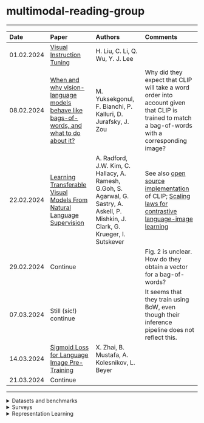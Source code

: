 # multimodal-reading-group

---
| Date | Paper | Authors | Comments |
| :--- | :---- | :------ | :------- |
| 01.02.2024 | [Visual Instruction Tuning](https://arxiv.org/abs/2304.08485) | H. Liu, C. Li, Q. Wu, Y. J. Lee ||
| 08.02.2024 | [When and why vision-language models behave like bags-of-words, and what to do about it?](https://arxiv.org/abs/2210.01936) | M. Yuksekgonul, F. Bianchi, P. Kalluri, D. Jurafsky, J. Zou | Why did they expect that CLIP will take a word order into account given that CLIP is trained to match a bag-of-words with a corresponding image? |
| 22.02.2024 | [Learning Transferable Visual Models From Natural Language Supervision](https://arxiv.org/abs/2103.00020) | A. Radford, J.W. Kim, C. Hallacy, A. Ramesh, G.Goh, S. Agarwal, G. Sastry, A. Askell, P. Mishkin, J. Clark, G. Krueger, I. Sutskever | See also [open source implementation](https://github.com/mlfoundations/open_clip) of CLIP; [Scaling laws for contrastive language-image learning](https://arxiv.org/abs/2212.07143)| 
| 29.02.2024 | Continue | | Fig. 2 is unclear. How do they obtain a vector for a bag-of-words? | 
| 07.03.2024 | Still (sic!) continue | | It seems that they train using BoW, even though their inference pipeline does not reflect this. | 
| 14.03.2024 | [Sigmoid Loss for Language Image Pre-Training](https://arxiv.org/abs/2303.15343) | X. Zhai, B. Mustafa, A. Kolesnikov, L. Beyer ||
| 21.03.2024 | Continue | | |
---


<details>
<summary> Datasets and benchmarks </summary>

- [ ] Liang et al. [MULTIBENCH: Multiscale Benchmarks for Multimodal Representation Learning](https://github.com/pliang279/MultiBench)
</details>

<details>
<summary> Surveys </summary>

- [ ] Liang et al. [Foundations & Trends in Multimodal Machine Learning: Principles, Challenges, and Open Questions](https://arxiv.org/abs/2209.03430)
</details>

<details> 
<summary> Representation Learning </summary>

<details>
<summary> Latent Space Structure </summary>

- [ ] Liang et at [Mind the Gap: Understanding the Modality Gap in Multi-modal Contrastive Representation Learning](https://github.com/Weixin-Liang/Modality-Gap)
- [x] Yuksekgonul et al. [When and why vision-language models behave like bags-of-words, and what to do about it?](https://arxiv.org/abs/2210.01936)
</details>

<details>
<summary> Fusion </summary>

- [x] Liu et al. [Visual Instruction Tuning](https://arxiv.org/abs/2304.08485)
- [x] Radford et al. [Learning Transferable Visual Models From Natural Language Supervision](https://arxiv.org/abs/2103.00020)
- [x] Zhai et al. [Sigmoid Loss for Language Image Pre-Training](https://arxiv.org/abs/2303.15343)
- [ ] Nagrani et al. [Attention Bottlenecks for Multimodal Fusion](https://arxiv.org/pdf/2107.00135.pdf)
- [ ] Baevski et al. [data2vec: A General Framework for Self-supervised Learning in Speech, Vision and Language](https://arxiv.org/abs/2202.03555)
- [ ] Recasens et al. [Zorro: the masked multimodal transformer](https://arxiv.org/abs/2301.09595)
- [ ] Jaegle et al. [Perceiver: General Perception with Iterative Attention](https://arxiv.org/abs/2103.03206)
- [ ] Liu et al. [Universal Vision-Language Dense Retrieval: Learning A Unified Representation Space For Multi-Modal Retrieval](https://arxiv.org/abs/2209.00179)
- [ ] Kwon et al. [Masked Vision And Language Modeling For Multi-Modal Representation Learning](https://arxiv.org/abs/2208.02131)
- [ ] Liang et al. [High-Modality Multimodal Transformer: Quantifying Modality & Interaction Heterogeneity for High-Modality Representation Learning](https://arxiv.org/abs/2203.01311)
- [ ] Girdhar et al. [OMNIVORE: A Single Model for Many Visual Modalities](https://facebookresearch.github.io/omnivore/)
- [ ] Shvetsova et al. [Everything at Once – Multi-modal Fusion Transformer for Video Retrieval](https://github.com/ninatu/everything_at_once)
</details>

<details>
<summary> Modality Competition. Quantitative Methods of Detection of Suboptimality. </summary>
  
- [ ] Wang et al. [What Makes Training Multi-modal Classification Networks Hard?](https://arxiv.org/abs/1905.12681)
- [ ] Wu et al. [Characterizing and Overcoming the Greedy Nature of Learning in Multi-modal Deep Neural Networks](https://arxiv.org/abs/2202.05306)
- [ ] Huang et al. [Modality Competition: What Makes Joint Training of Multi-modal Network Fail in Deep Learning? (Provably)](https://arxiv.org/abs/2203.12221)
</details>
